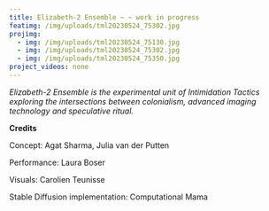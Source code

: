 ```yaml
---
title: Elizabeth-2 Ensemble ~ ~ work in progress
featimg: /img/uploads/tml20230524_75302.jpg
projimg:
  - img: /img/uploads/tml20230524_75130.jpg
  - img: /img/uploads/tml20230524_75302.jpg
  - img: /img/uploads/tml20230524_75350.jpg
project_videos: none
---
```

*Elizabeth-2 Ensemble is the experimental unit of Intimidation Tactics exploring the intersections between colonialism, advanced imaging technology and speculative ritual.*



**C﻿redits**

C﻿oncept: Agat Sharma, Julia van der Putten

P﻿erformance: Laura Boser

Visuals: Carolien Teunisse

S﻿table Diffusion implementation: C﻿omputational Mama